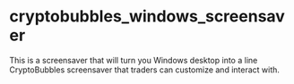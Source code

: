 # cryptobubbles_windows_screensaver
 This is a screensaver that will turn you Windows desktop into a line CryptoBubbles screensaver that traders can customize and interact with.
